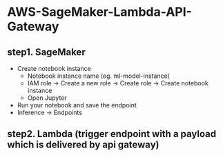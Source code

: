 # AWS-SageMaker-Lambda-API-Gateway

## step1. SageMaker
- Create notebook instance
  - Notebook instance name (eg. ml-model-instance)
  - IAM role -> Create a new role -> Create role -> Create notebook instance
  - Open Jupyter
- Run your notebook and save the endpoint
- Inference -> Endpoints

## step2. Lambda (trigger endpoint with a payload which is delivered by api gateway)

